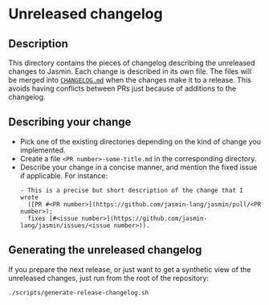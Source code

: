 # Unreleased changelog

## Description

This directory contains the pieces of changelog describing the unreleased changes to Jasmin.
Each change is described in its own file.
The files will be merged into [`CHANGELOG.md`](../CHANGELOG.md) when the changes make it to a release.
This avoids having conflicts between PRs just because of additions to the changelog.

## Describing your change

- Pick one of the existing directories depending on the kind of change you implemented.
- Create a file `<PR number>-some-title.md` in the corresponding directory.
- Describe your change in a concise manner, and mention the fixed issue if applicable.
  For instance:
  ```
  - This is a precise but short description of the change that I wrote
    ([PR #<PR number>](https://github.com/jasmin-lang/jasmin/pull/<PR number>);
    fixes [#<issue number>](https://github.com/jasmin-lang/jasmin/issues/<issue number>)).
  ```

## Generating the unreleased changelog

If you prepare the next release, or just want to get a synthetic view of the unreleased changes,
just run from the root of the repository:

```
./scripts/generate-release-changelog.sh
```
